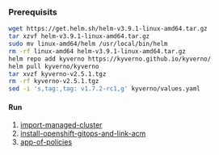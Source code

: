 ### Prerequisits

```bash
wget https://get.helm.sh/helm-v3.9.1-linux-amd64.tar.gz
tar xzvf helm-v3.9.1-linux-amd64.tar.gz
sudo mv linux-amd64/helm /usr/local/bin/helm
rm -rf linux-amd64 helm-v3.9.1-linux-amd64.tar.gz
helm repo add kyverno https://kyverno.github.io/kyverno/
helm pull kyverno/kyverno
tar xvzf kyverno-v2.5.1.tgz 
rm -rf kyverno-v2.5.1.tgz 
sed -i 's,tag:,tag: v1.7.2-rc1,g' kyverno/values.yaml 
```

#### Run
1. [import-managed-cluster](./import-managed-cluster)
2. [install-openshift-gitops-and-link-acm](./install-openshift-gitops-and-link-acm)
3. [app-of-policies](./app-of-policies) 

